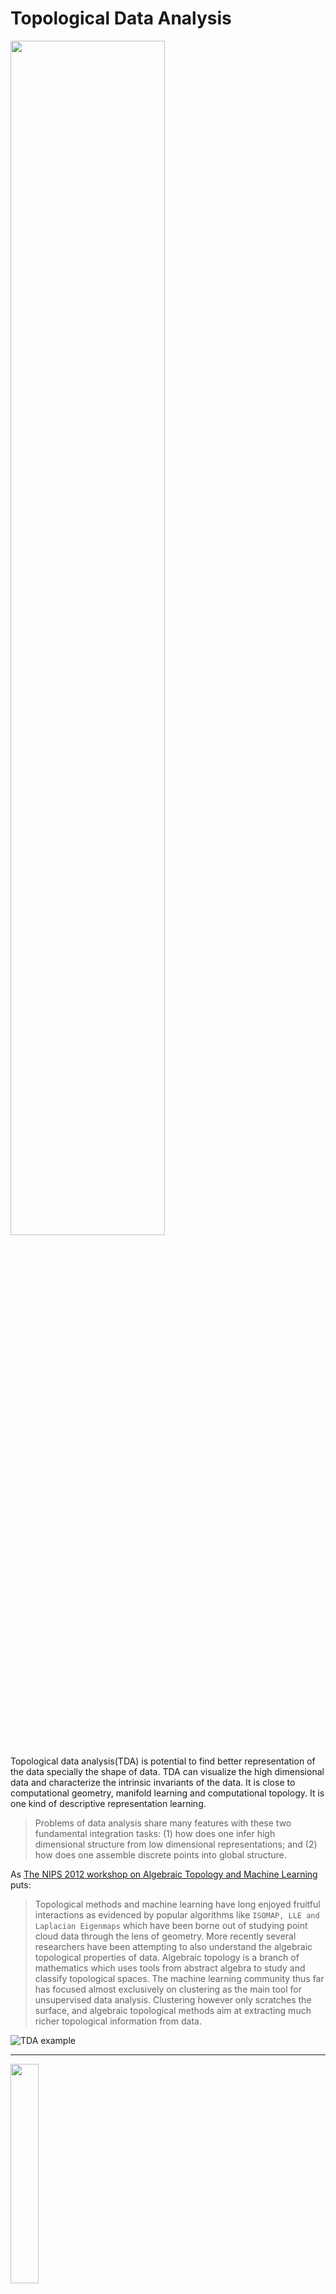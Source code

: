# Topological Data Analysis

<img src="https://pic3.zhimg.com/v2-fc5ce3dd30b9f253913b833f4a3d6ccb_b.jpg" width="70%" />

Topological data analysis(TDA) is potential to find better representation of the data specially the shape of data.
TDA can visualize the high dimensional data and characterize the intrinsic invariants of the data.
It is close to computational geometry, manifold learning and computational topology.
It is one kind of descriptive representation learning.

> Problems of data analysis share many features with these two fundamental integration tasks:
> (1) how does one infer high dimensional structure from low dimensional representations;
> and (2) how does one assemble discrete points into global structure.

As [The NIPS 2012 workshop on Algebraic Topology and Machine Learning](https://sites.google.com/site/nips2012topology/) puts:
> Topological methods and machine learning have long enjoyed fruitful interactions as evidenced by popular algorithms
> like `ISOMAP, LLE and Laplacian Eigenmaps` which have been borne out of studying point cloud data through the lens of geometry.
> More recently several researchers have been attempting to also understand the algebraic topological properties of data.
> Algebraic topology is a branch of mathematics which uses tools from abstract algebra to study and classify topological spaces.
> The machine learning community thus far has focused almost exclusively on clustering as the main tool for unsupervised data analysis.
> Clustering however only scratches the surface, and algebraic topological methods aim at extracting much richer topological information from data.

![TDA example](https://upload.wikimedia.org/wikipedia/commons/thumb/6/6a/Illustration_of_Typical_Workflow_in_TDA.jpeg/976px-Illustration_of_Typical_Workflow_in_TDA.jpeg)
_______
<img src = "https://www.ics.uci.edu/~eppstein/junkyard/nested-klein-bottles.jpg" width ="30%">

Topological Data Analysis as its name shown takes the advantages of topological properties of data, which makes it different from manifold learning or computational geometry.
_____

+ <https://www.wikiwand.com/en/Topological_data_analysis>
+ [TDA overview](https://perfectial.com/blog/topological-data-analysis-overview/)
+ [Studying the Shape of Data Using Topology](https://www.ias.edu/ideas/2013/lesnick-topological-data-analysis)
+ [Topological Data Analysis](https://dsweb.siam.org/The-Magazine/Article/topological-data-analysis-1)
+ [Why TDA works?](https://www.ayasdi.com/blog/bigdata/why-topological-data-analysis-works/)
+ [Topology-Based Active Learning](http://www.sci.utah.edu/publications/Mal2014a/UUSCI-2014-001.pdf)
+ [The NIPS 2012 workshop on Algebraic Topology and Machine Learning.](https://sites.google.com/site/nips2012topology/)
+ [Topological Data Analysis - Part 4 - Persistent Homology](http://outlace.com/TDApart1.html)
+ [Topological Methods in Data Analysis and Visualization @springer](https://www.springer.com/cn/book/9783642150135)
+ https://jsseely.github.io/notes/TDA/
+ [Extracting insights from the shape of complex data using topology](https://www.nature.com/articles/srep01236).
+ [Applied topology](http://appliedtopology.org/)
+ [WORKSHOP ON TOPOLOGY AND NEUROSCIENCE](http://neurotop2018.org/)
+ https://www.h-its.org/event/workshop-grg-2018/
+ [Dragon Applied Topology Conference](https://sites.google.com/view/dragon-applied-topology)
+ [Computational & Algorithmic Topology, Sydney	](http://www.maths.usyd.edu.au/u/tillmann/cats2017/)
+ [Oxford Topology](http://www.maths.ox.ac.uk/groups/topology/)
+ [Computational Topology and Geometry: G22.3033.007 & G63.2400, Fall 2006](https://cs.nyu.edu/~yap/classes/modeling/06f/)
+ [Computational Topology and Geometry (CompTaG)](https://www.cs.montana.edu/tda/)
+ [Topological Methods for Machine Learning: An ICML 2014 Workshop in Beijing, China](http://topology.cs.wisc.edu/references.html)
+ [Towards topological machine learning](http://bastian.rieck.me/blog/posts/2019/towards_topological_machine_learning/)
+ https://icerm.brown.edu/tripods/tri17-1-gtd/
+ https://www.ipam.ucla.edu/programs/long-programs/geometry-and-learning-from-data-in-3d-and-beyond/
+ http://kurlin.org/index.php#group
+ http://chomp.rutgers.edu/
+ http://chomp.rutgers.edu/Projects/Topological_Data_Analysis.html
+ https://www.jstage.jst.go.jp/article/tjsai/32/3/32_D-G72/_pdf

### Topology Basics

Topology focuses on the invariants with respect to continuous mapping.
It pays more attention to the geometrical or discrete properties of the objects such as the number of circles or holes.
It is not distance-based as much as differential geometry.

> **Definition**: Let $X$ be a non-empty set. A set $\tau$ of subsets of $X$ is said to be a **topology** if
> * $X$ and the empty set $\emptyset$  belong to $\tau$;
> * the union of any number of sets in $\tau$ belongs to $\tau$;
> * the intersection of any two sets in $\tau$ belongs to $\tau$.

> The pair $(X,\tau)$ is called a **topological space**.

As the definition shows the topology may be really not based on the definition of distance or measure. The set can be countable or discountable.e3

> **Definition**: Let $(X,\tau)$ be a topological space. Then the members of $\tau$ (the subsets of $X$) is said to be **open set**. If $X-S$ is open set, we call $S$ as **closed set**.

From this definition, the open or close set is totally dependent on the set family $\tau$.

Like others in mathematics, the definition of topology is really abstract and strange like the outer space from the eyes of the ordinary living in the earth.
Mathematics texts are almostly written in logic order and for the ideal cases. A good piece of news is that topological data analysis does provide many vivid example and concrete application, which does not only consist of mathematical concepts or theorems.

![spaces](https://jsseely.github.io/notes/assets/spaces.jpg)

> **Definition** A topological space $(X, \tau)$ is said to be connected if $X$ is not the union of two disjoint nonempty open sets. Consequently, a topological space is disconnected if the union of any two disjoint nonempty subsets in $\tau$ produces $X$.

**Simplices and Simplicial Complexes**

Topological data analysis employs the use of simplicial complexes, which are complexes of geometric structures called simplices (singular: simplex). TDA uses simplicial complexes because they can approximate more complicated shapes and are much more mathematically and computationally tractable than the original shapes that they approximate.

For example, the probability simplex in $\mathbb{R}^n$ is defined as
$$\sum_{i=1}^{n}x_i=1,\quad x_i\geq 0\quad \forall i\in\{1, 2,  \dots, n\}.$$

In fact, each component in probability simplex is in the interval $[0, 1]$.

> **Definition** A k-simplex in $X$ is an unordered collection of $k + 1$ distinct elements of $X$.

![simplex](http://outlace.com/images/TDAimages/simplices2.svg)

The faces of a simplex are its boundaries.
> **Definition** An `abstract simplex` is any finite set of vertices.

> **Definition**  A `complex` is a collection of multiple simplices.

> **Definition** A `simplicial complex` $\mathcal {K}$ is a set of simplices that satisfies the following conditions:  
>
> 1. Any face of a simplex in $\mathcal {K}$ is also in $\mathcal {K}$.
> 2. The intersection of any two simplices $\sigma_{1}, \sigma_{2}\in \mathcal {K}$ is either $\emptyset$ or a face of both $\sigma_{1}$ and $\sigma_{2}$.

> **Definition (Vietoris-Rips Complex)**
If we have a set of points $P$ of dimension $d$, and $P$ is a subset of $R^d$, then the Vietoris-Rips (VR) complex $V_{\epsilon}(P)$ at scale $\epsilon$ (the VR complex over the point cloud $P$ with parameter $\epsilon$) is defined as:
$$
V_{\epsilon}(P) = \{\sigma\subset P\mid d(u, v)\leq \epsilon,\forall u≠v\in\sigma\}
$$

These VR complexes have been used as a way of associating a simplicial complex to point cloud data sets.
>>>
1. **Flag/clique complexes** : Given a graph (network) $X$, the flag complex or clique complex of $X$ is the maximal simplicial complex $$ that has the graph as its 1-skeleton: $X^{(1)}=X$.
2. **Banner Complexes**:
3. **Nerve Complexes**: Let $U = \{U_{\alpha}\}$ be a collection of open subsets of a topological space $X$. The
nerve of $U$, $N(U)$, is the simplicial complex defined by the intersection lattice of $U$.
4. **Dowker Complexes**: For simplicity, let $X$ and $Y$ be finite sets with #R \subset X\times Y$ representing
the ones in a binary matrix (also denoted R) whose columns are indexed by $X$
and whose rows are indexed by $Y$. The `Dowker complex` of $R$ on $X$ is the simplicial
complex on the vertex set $X$ defined by the rows of the matrix $R$. That is, each
row of $R$ determines a subset of $X$: use these to generate a simplex and all its
faces. Doing so for all the rows gives the Dowker complex on $X$. There is a dual
Dowker complex on $Y$ whose simplices on the vertex set $Y$ are determined by the
ones in columns of $R$.
5. **Cell Complexes**:        


******

> **Definition** A family $\Delta$ of non-empty finite subsets of a set $S$ is an `abstract simplicial complex` if, for every set $X$ in $\Delta$, and every non-empty subset $Y \subset X$, $Y$ also belongs to $\Delta$.

> **Definition** The `n-chain`, denoted $C_n(S)$ is the subset of an oriented abstract simplicial complex $S$ of n-dimensional simplicies.

> **Definition** The `boundary` of an n-simplex $X$ with vertex set $[v_0, v_1, v_2,...v_n]$, denoted $\partial(X)$, is:
$$\partial(X)=\sum_{i=0}^{n}(−1)^i[v_0, v_1, v_2,...v_n],$$
> where the i-th vertex is removed from the sequence.


#### Persistent Homology

Persistent homology (henceforth just PH) gives us a way to find interesting patterns in data without having to "downgrade" the data in anyway so we can see it.

<img src = "https://pic4.zhimg.com/v2-bca1bc948527745f786d80427fd816f1_1200x500.jpg" width = "50%" />

________________

[Persistent homology “generalizes clustering” in two ways: first, that it includes higher-order homological features in addition to the 0th order feature (i.e. the clusters); second, that it includes a persitence parameter that tells us what homological features exist at which scales. One only has to look to the ubiquity of clustering to see that persistent homology is a sensible thing to do.](https://jsseely.github.io/notes/TDA/)

Robert Ghrist said that
> Homology is the simplest, general, computable invariant of topological data. In its most primal manifestation, the homology of a space $X$ returns a sequence of vector spaces $H•(X)$, the dimensions of which count various types of linearly independent holes in $X$. Homology is inherently linear-algebraic, but transcends linear algebra, serving as the inspiration for homological algebra. It is this algebraic engine that powers the subject.

> **Definition** A `homotopy` between maps, $f_0 \simeq f_1 : X \to Y$ is a continuous 1-parameter family of maps $f_t: X \to Y$.
> A `homotopy equivalence` is a map $f : X \to Y$ with a homotopy inverse, $g: Y \to X$ satisfying $f \circ g \simeq {Id}_Y$ and $g \circ f \simeq {Id}_X$.

![Greedy optimal homotopy and homology generators Written with Kim Whittlesey](http://jeffe.cs.illinois.edu/pubs/pix/gohog.gif)
![HomotopySmall](https://upload.wikimedia.org/wikipedia/commons/7/7e/HomotopySmall.gif)

**Euler Characteristic**

***
* http://outlace.com/TDApart1.html
* http://outlace.com/TDApart2.html
* http://outlace.com/TDApart3.html
* http://outlace.com/TDApart4.html
* http://outlace.com/TDApart5.html
* [Homological Algebra and Data by Robert Ghrist](https://www.math.upenn.edu/~ghrist/preprints/HAD.pdf)
* [homotopy theory](https://ncatlab.org/nlab/show/homotopy+theory)
* [Henry Adams: Persistent Homology](https://github.com/henryadams/Leiden-PersistentHomology/wiki)

___________
+ https://www.wikiwand.com/en/Topology
+ [Topology Without Tears by Sidney A. Morris](http://www.topologywithouttears.net/)
+ [Geometric Topology](https://www.ics.uci.edu/~eppstein/junkyard/topo.html)
+ [Relationships, Geometry, and Artificial Intelligence](https://www.ayasdi.com/blog/artificial-intelligence/relationships-geometry-artificial-intelligence/)

### TDA

Topological data analysis as one data processing method is selected topic for some students on computer science and applied mathematics.
It is not popular for the statisticians, where there is no estimation and test.

Topological data analysis (TDA) refers to statistical methods that find structure in data. As the
name suggests, these methods make use of topological ideas. Often, the term TDA is used narrowly
to describe a particular method called **persistent homology**.

TDA, which originates from mathematical topology, is a discipline that studies shape. It’s concerned with measuring the shape, by means applying math functions to data, and with representing it in forms of topological networks or combinatorial graphs.
> Topological data analysis is more fundamental than revolutionary: such methods are not intended to supplant analytic, probabilistic, or spectral techniques. They can however reveal a deeper basis for why some data sets and systems behave the way they do. It is unwise to wield topological techniques in isolation, assuming that the weapons of unfamiliar "higher" mathematics are clad in incorruptible silver

There is another field that deals with the topological and geometric structure of data: computational geometry.
The main difference is that in TDA we treat the data as random points,
whereas in computational geometry the data are usually seen as fixed.

![tda](http://brickisland.net/DDGSpring2016/wp-content/uploads/2016/01/tda-300x208.png)

TDA can be applied to manifold estimation, nonlinear dimension reduction, mode estimation, ridge estimation and persistent homology.

+ [IDAC TDA Workshop: Topological Data Analysis for Discovery in Multi-scalar Biomedical Data – Applications in Musculoskeletal Imaging](https://radiology.ucsf.edu/events/idac-tda-workshop-topological-data-analysis-discovery-multi-scalar-biomedical-data-%E2%80%93)
+ [International Workshop on Topological Data Analysis in Biomedicine (TDA-Bio)  Seattle, WA, October 2, 2016](http://www.sci.utah.edu/~beiwang/acmbcbworkshop2016/)
+ [Topological Data Analysis of fMRI data：11 Apr 2018 by Manish Saggar](https://web.stanford.edu/group/bdl/blog/tda-cme-paper/)
+ [Topological Data Analysis for Genomics and Applications to Cancer](https://rabadan.c2b2.columbia.edu/courses)
+ [Topological Data Analysis and Machine Learning for Classifying Atmospheric River Patterns in Large Climate Datasets](https://meetingorganizer.copernicus.org/EGU2018/EGU2018-10825.pdf)
+ [DBI: ABI Innovation: A Scalable Framework for Visual Exploration and Hypotheses Extraction of Phenomics Data using Topological Analytics](http://www.sci.utah.edu/~beiwang/tdaphenomics/tdaphenomics.html)
+ [Algebraic topology and neuroscience: a bibliography](http://www.chadgiusti.com/bib.html)
+ [Deep Learning with Topological Signatures - Persistent Homology and Machine Learning](http://machinelearning.math.rs/Jekic-TDA.pdf)
+ [Topological data analysis for imaging and machine learning](http://math.ens-paris-saclay.fr/version-francaise/formations/master-mva/contenus-/topological-data-analysis-for-imaging-and-machine-learning--377025.kjsp?RH=1242430202531)
+ [Time Series Featurization via Topological Data Analysis](https://arxiv.org/abs/1812.02987)
+ [Topological Analysis and Visualization of Cyclical Behavior in Memory Reference Traces](http://www.cspaul.com/wordpress/publications_choudhury-2012-pv/)
+ http://tdaphenomics.eecs.wsu.edu/


#### TDA Mapper

+ [Data Visualization with TDA Mapper](http://homepage.divms.uiowa.edu/~idarcy/COURSES/TDA/SPRING18/3900.html)
+ https://zhuanlan.zhihu.com/p/72831199

##### Density Cluster with TDA

***
[Wang Bei](http://www.sci.utah.edu/~beiwang/) was a PI of [DBI: ABI Innovation: A Scalable Framework for Visual Exploration and Hypotheses Extraction of Phenomics Data using Topological Analytics](http://www.sci.utah.edu/~beiwang/tdaphenomics/tdaphenomics.html).

![Wang Bei](http://www.sci.utah.edu/~beiwang/Bei3.jpg)

+ [A series of blogs on TDA](https://datawarrior.wordpress.com/2015/08/03/tda-1-starting-the-journey-of-topological-data-analysis-tda/)
+ [Topological Data Analysis @ Annual Review of Statistics and Its Application](https://www.annualreviews.org/doi/10.1146/annurev-statistics-031017-100045)
+ [Topological Data Analysis by peterbubenik](https://people.clas.ufl.edu/peterbubenik/intro-to-tda/)
+ [ Applied Algebraic Topology Research Network](https://topology.ima.umn.edu/)
+ [Henry Adams interests in computational topology and geometry, combinatorial topology, and applied topology](https://www.math.colostate.edu//~adams/research/)
+ [Robert Ghrist's research is in applied topology that is, applications of topology to engineering systems, data, dynamics, & more](https://www.math.upenn.edu/~ghrist/research.html)
+ [CSE 5559: Computational Topology and Data Analysis by Tamal K Dey ](http://web.cse.ohio-state.edu/~dey.8/course/CTDA/CTDA.html)
+ [CMU TopStat](http://www.stat.cmu.edu/topstat/presentations.html)
+ [Topological & Functional Data Analysis @ CMU](http://www.stat.cmu.edu/research/statistical-theory-methodology/252)
+ [Topological Data Analysis: an Overview of the World’s Most Promising Data Mining Methodology](https://perfectial.com/blog/topological-data-analysis-overview/)
+ [Index of /~beiwang/teaching/cs6170-spring-2017](http://www.sci.utah.edu/~beiwang/teaching/cs6170-spring-2017/)
+ [Topological Data Analysis: One Applied Mathematician’s Heartwarming Story of Struggle, Triumph, and (Ultimately) More Struggle By Chad Topaz](https://dsweb.siam.org/The-Magazine/Article/topological-data-analysis-1)
+ [Scalable topological data analysis](https://www.turing.ac.uk/research/research-projects/scalable-topological-data-analysis)
+ [Topology, Computation and Data Analysis](https://www.dagstuhl.de/de/programm/kalender/semhp/?semnr=19212)
+ https://www-apr.lip6.fr/~tierny/topologicalDataAnalysisClass.html
* [Topological Data Analysis and Persistent Homology](http://www.science.unitn.it/cirm/TDAPH2018.html)
* https://github.com/henryadams/Charleston-TDA-ML
* https://github.com/prokopevaleksey/TDAforCNN
* https://github.com/ognis1205/spark-tda
* https://github.com/stephenhky/PyTDA
* [Topology ToolKit: Efficient, generic and easy Topological data analysis and visualization](https://topology-tool-kit.github.io/)

### Computational Topology

Computational topology is the mathematical theoretic foundation of topological data analysis. It is different from the deep neural network that origins from the engineering or the simulation to biological neural network.
Topological data analysis is principle-driven and application-inspired in some sense.

[CS 598: Computational Topology Spring 2013](http://jeffe.cs.illinois.edu/teaching/comptop/) covers the following topics: 
> Potential mathematical topics include the topology of **cell complexes, topological graph theory, homotopy, covering spaces, simplicial homology, persistent homology, discrete Morse theory, discrete differential geometry, and normal surface theory. Potential computing topics include algorithms for computing topological invariants, graphics and geometry processing, mesh generation, curve and surface reconstruction, VLSI routing, motion planning, manifold learning, clustering, image processing, and combinatorial optimization**.

<img src = "http://jeffe.cs.illinois.edu/teaching/comptop/Fig/codex-bugs.png" width = 40% />

+ https://datawarrior.wordpress.com/
+ http://graphics.stanford.edu/courses/cs468-09-fall/
+ [CS 468 - Fall 2002: Introduction to  Computational  Topology](https://graphics.stanford.edu/courses/cs468-02-fall/schedule.html)
+ http://people.maths.ox.ac.uk/nanda/source/RSVWeb.pdf
+ [The Čech Complex and the Vietoris-Rips Complex](https://jeremykun.com/tag/computational-topology/)
+ [CS 598: Computational Topology , Spring 2013, Jeff Erickson](http://jeffe.cs.illinois.edu/teaching/comptop/)
+ [INF556 -- Topological Data Analysis (2018-19) Steve Oudot](http://www.enseignement.polytechnique.fr/informatique/INF556/)
+ [SF2956 Topological Data Analysis 7.5 credits](https://www.kth.se/student/kurser/kurs/SF2956?l=en)
+ [Computational Topology and Geometry
G22.3033.007 & G63.2400, Fall 2006 @NYU](https://cs.nyu.edu/~yap/classes/modeling/06f/)
+ [C3.9 Computational Algebraic Topology (2016-2017)](https://courses.maths.ox.ac.uk/node/161)
+ [CPS296.1: COMPUTATIONAL TOPOLOGY @Duke](https://www2.cs.duke.edu/courses/fall06/cps296.1/)
+ [Math 574--Introduction to Computational Topology (Spring 2016)](http://www.math.wsu.edu/faculty/bkrishna/CT_Math574_S12.html)
+ [NSF-CBMS Conference and Software Day on Topological Methods in Machine Learning and Artificial Intelligence: May 13–17 and May 18, 2019. Department of Mathematics, College of Charleston, South Carolina](https://blogs.cofc.edu/cbms-tda2019/)
+ [Data science and applied topology](http://cunygc.appliedtopology.nyc/)

<img src = "http://www.math.wsu.edu/faculty/bkrishna/pics/MultipleTunnels.png" width= "20%" />


### Computational Geometry

https://shapeofdata.wordpress.com/

`Computational geometry` uses some information of samples or local information of the geometrical objects to reconstruct/describe  the whole object.
In computer vision, the task `3D reconstruction` is  a typical example of computational geometry.


+ [Probabilistic Approach to Geometry](https://www.mathsoc.jp/meeting/msjsi08/)
+ [Applied Geometry Lab @Caltech](http://www.geometry.caltech.edu/)
+ [Titane: Geometric Modeling of 3D Environments](https://team.inria.fr/titane/)
+ [Computational Geometry and Modeling G22.3033.007 Spring 2005](https://cs.nyu.edu/~yap/classes/modeling/05s/)
+ [Multi-Res Modeling Group@Caltech](http://www.multires.caltech.edu/research/research.htm)
+ [Geometry in Graphics Group in Computer Science and Engineering@Michigan State University](http://geometry.cse.msu.edu/)
+ [Computational Geometry Week (CG Week) 2019](http://eecs.oregonstate.edu/socg19/)
+ [Computational Geometry and Topology](https://drona.csa.iisc.ac.in/~gsat/Course/CGT/)
+ http://www.computational-geometry.org/
+ [Handbook of Discrete and Computational Geometry —Third Edition— edited by Jacob E. Goodman, Joseph O'Rourke, and Csaba D. Tóth](https://www.csun.edu/~ctoth/Handbook/)
+ http://brickisland.net/DDGSpring2016/2016/01/22/reading-3-topological-data-analysis/
+ http://graphics.stanford.edu/courses/cs468-14-winter/
+ https://drona.csa.iisc.ac.in/~gsat/Course/CGT/
+ http://www.computational-geometry.org/

![discrete differential geomety](http://brickisland.net/DDGSpring2019/wp-content/uploads/2019/01/cropped-cropped-header.png)

#### Geometric Data Analysis

http://cs233.stanford.ed
https://tgda.osu.edu/

`Geometric Data Analysis` and topological data analysis are out of the mainstream of quantitative statistics while the quantity also matters in geometric data analysis.
In conventional statistics, the core concepts are distribution (count in brief) and in/dependence, which is regarded as the reverse engineer of the probability theory. It is supposed that the  data is embedded in some "flat" subspace in $\mathbb{R}^n$ in the past. [Statistics on Manifold](http://bactra.org/notebooks/statistics-on-manifolds.html) and geometry information extends statistics into higher geometrical level.

+ [GEOMETRIC DATA ANALYSIS, U CHICAGO, MAY 20-23 2019](http://appliedtopology.org/geometric-data-analysis-u-chicago-may-20-23-2019/)
+ [Geometric Data Analysis Reading Group](https://www.stat.washington.edu/mmp/geometry/reading-group17/html/gda-home.html)
+ [Foundations of Geometric Methods in Data Analysis](http://www-sop.inria.fr/abs/teaching/centrale-FGMDA/centrale-FGMDA.html)
+ [CS233 Class Schedule for Spring Quarter '17-'18](http://cs233.stanford.edu/)
+ [MA500 Geometric Foundations of Data Analysis](http://www.maths.nuigalway.ie/~mstudies/MA500/)
+ [Special Session on Geometric Data Analysis](http://www.clrc.rhul.ac.uk/slds2015/SS_GDA.html)
+ [Workshop - Statistics for geometric data and applications to anthropology](https://www.frias.uni-freiburg.de/en/events/conferences/workshop-statistics-for-geometric-data-title)
+ [CSIC 5011: Topological and Geometric Data Reduction and Visualization](https://yao-lab.github.io/2019_csic5011/)
+ [4th conference on Geometric Science of Information](https://www.see.asso.fr/en/GSI2019)

#### Optimal Transport

![](https://cedricvillani.org/wp-content/themes/SF-Blueprint-WP/img/Cedric-Villani-Sebastien-Godefroy.jpg)
+ [The geometry of optimal transportation](https://projecteuclid.org/download/pdf_1/euclid.acta/1485890981)
+ [Transformations of PDEs: Optimal Transport and Conservation Laws by Woo-Hyun Cook](http://digitalassets.lib.berkeley.edu/etd/ucb/text/Cook_berkeley_0028E_15678.pdf)
+ [Optimal transport, old and new](https://cedricvillani.org/wp-content/uploads/2012/08/preprint-1.pdf)
+ [Math 3015 (Topics in Optimal Transport). Spring 2010](http://www.pitt.edu/~pakzad/optimaltransport.html)
+ https://optimaltransport.github.io/
+ http://www.math.ucla.edu/~wgangbo/Cedric-Villani.pdf
+ https://pot.readthedocs.io/en/stable/
+ [Optimal Transport @ESI](https://www.esi.ac.at/activities/events/2019/optimal-transport)
+ [Optimal Transport Methods in Density Functional Theory (19w5035)](https://www.birs.ca/events/2019/5-day-workshops/19w5035)
+ [Discrete OT](https://remi.flamary.com/demos/transport.html)
+ [Optimal Transport & Machine Learning](https://sites.google.com/site/nipsworkshopoptimaltransport/)
+ [Optimal Transport and Machine learning course at DS3 2018](https://github.com/rflamary/OTML_DS3_2018)
+ [Hot Topics: Optimal transport and applications to machine learning and statistics](https://www.msri.org/workshops/928)
+ [An intuitive guide to optimal transport for machine learning](https://www.mindcodec.com/an-intuitive-guide-to-optimal-transport-for-machine-learning/)
+ http://faculty.virginia.edu/rohde/transport/
+ http://otml17.marcocuturi.net/
+ https://anr.fr/Project-ANR-17-CE23-0012
+ http://otnm.lakecomoschool.org/program/
+ https://sites.uclouvain.be/socn/drupal/socn/node/113
+ [Topics on Optimal Transport in Machine Learning and Shape Analysis(OT.ML.SA)](https://people.math.osu.edu/memoli.2/courses/cse-topics-2018/)
+ [Optimal Transport in Biomedical Imaging](http://imagedatascience.com/transport/tutorials_isbi18.html)
+ [Optimal transport for documents classification: Classifying news with Word Mover Distance](http://www.lumenai.fr/blog/optimal-transport-for-documents-classification)
+ [Monge-Kantorovich Optimal Transport – Theory and Applications](https://cnls.lanl.gov/MK/)
